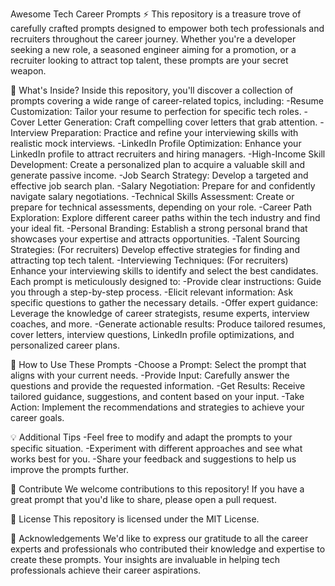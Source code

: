 Awesome Tech Career Prompts ⚡
This repository is a treasure trove of carefully crafted prompts designed to empower both tech professionals and recruiters throughout the career journey. Whether you're a developer seeking a new role, a seasoned engineer aiming for a promotion, or a recruiter looking to attract top talent, these prompts are your secret weapon.

🎯 What's Inside?
Inside this repository, you'll discover a collection of prompts covering a wide range of career-related topics, including:
    -Resume Customization: Tailor your resume to perfection for specific tech roles.
    -Cover Letter Generation: Craft compelling cover letters that grab attention.
    -Interview Preparation: Practice and refine your interviewing skills with realistic mock interviews.
    -LinkedIn Profile Optimization: Enhance your LinkedIn profile to attract recruiters and hiring managers.
    -High-Income Skill Development: Create a personalized plan to acquire a valuable skill and generate passive income.
    -Job Search Strategy: Develop a targeted and effective job search plan.
    -Salary Negotiation: Prepare for and confidently navigate salary negotiations.
    -Technical Skills Assessment: Create or prepare for technical assessments, depending on your role.
    -Career Path Exploration: Explore different career paths within the tech industry and find your ideal fit.
    -Personal Branding: Establish a strong personal brand that showcases your expertise and attracts opportunities.
    -Talent Sourcing Strategies: (For recruiters) Develop effective strategies for finding and attracting top tech talent.
    -Interviewing Techniques: (For recruiters) Enhance your interviewing skills to identify and select the best candidates.
Each prompt is meticulously designed to:
    -Provide clear instructions: Guide you through a step-by-step process.
    -Elicit relevant information: Ask specific questions to gather the necessary details.
    -Offer expert guidance: Leverage the knowledge of career strategists, resume experts, interview coaches, and more.
    -Generate actionable results: Produce tailored resumes, cover letters, interview questions, LinkedIn profile optimizations, and personalized career plans.

🚀 How to Use These Prompts
    -Choose a Prompt: Select the prompt that aligns with your current needs.
    -Provide Input: Carefully answer the questions and provide the requested information.
    -Get Results: Receive tailored guidance, suggestions, and content based on your input.
    -Take Action: Implement the recommendations and strategies to achieve your career goals.

💡 Additional Tips
    -Feel free to modify and adapt the prompts to your specific situation.
    -Experiment with different approaches and see what works best for you.
    -Share your feedback and suggestions to help us improve the prompts further.

🙌 Contribute
We welcome contributions to this repository! If you have a great prompt that you'd like to share, please open a pull request.

📄 License
This repository is licensed under the MIT License.

🙏 Acknowledgements
We'd like to express our gratitude to all the career experts and professionals who contributed their knowledge and expertise to create these prompts. Your insights are invaluable in helping tech professionals achieve their career aspirations.

